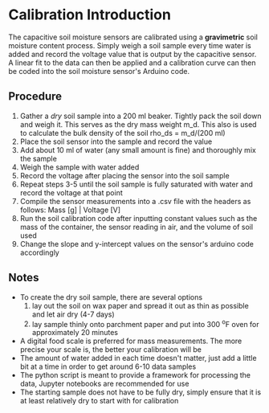 # Calibration Introduction

The capacitive soil moisture sensors are calibrated using a **gravimetric** soil moisture content process.
Simply weigh a soil sample every time water is added and record the voltage value that is output by the capacitive sensor.
A linear fit to the data can then be applied and a calibration curve can then be coded into the soil moisture sensor's Arduino code.

## Procedure

1. Gather a *dry* soil sample into a 200 ml beaker. Tightly pack the soil down and weigh it. This serves as the 
   dry mass weight m_d. This also is used to calculate the bulk density of the soil rho_ds = m_d/(200 ml)
2. Place the soil sensor into the sample and record the value
3. Add about 10 ml of water (any small amount is fine) and thoroughly mix the sample
4. Weigh the sample with water added
5. Record the voltage after placing the sensor into the soil sample
6. Repeat steps 3-5 until the soil sample is fully saturated with water and record the voltage at that point
7. Compile the sensor measurements into a .csv file with the headers as follows:
   Mass [g] | Voltage [V]
8. Run the soil calibration code after inputting constant values such as the mass of the container, the sensor reading in air,
   and the volume of soil used
9. Change the slope and y-intercept values on the sensor's arduino code accordingly

## Notes

- To create the dry soil sample, there are several options
  1. lay out the soil on wax paper and spread it out as thin as possible and let air dry (4-7 days)
  2. lay sample thinly onto parchment paper and put into 300 <sup>o</sup>F oven for approximately 20 minutes
- A digital food scale is preferred for mass measurements. The more precise your scale is, the better your calibration will be
- The amount of water added in each time doesn't matter, just add a little bit at a time in order to get around 6-10 data samples
- The python script is meant to provide a framework for processing the data, Jupyter notebooks are recommended for use
- The starting sample does not have to be fully dry, simply ensure that it is at least relatively dry to start with for calibration
